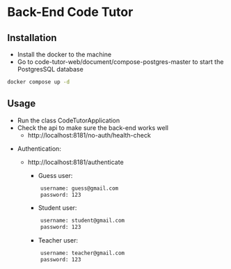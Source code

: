 # Back-End Code Tutor

## Installation
- Install the docker to the machine
- Go to code-tutor-web/document/compose-postgres-master to start the PostgresSQL database
```bash
docker compose up -d
```

## Usage
- Run the class CodeTutorApplication
- Check the api to make sure the back-end works well
    - http://localhost:8181/no-auth/health-check
    
* Authentication:
    - http://localhost:8181/authenticate
        - Guess user:
         ```bash
             username: guess@gmail.com
             password: 123
         ```
      
        - Student user:
        ```bash
            username: student@gmail.com
            password: 123
        ```
                     
        - Teacher user:
        ```bash
            username: teacher@gmail.com
            password: 123
        ```